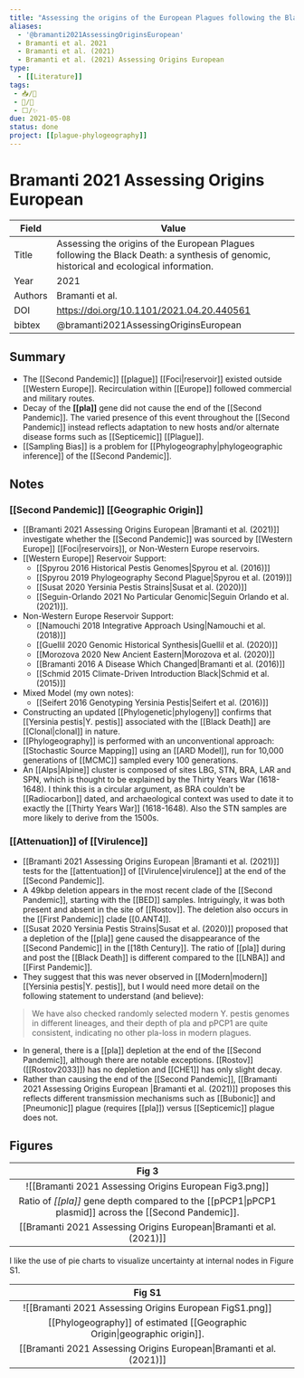 ```yaml
---
title: "Assessing the origins of the European Plagues following the Black Death: a synthesis of genomic, historical and ecological information."
aliases:
  - '@bramanti2021AssessingOriginsEuropean'
  - Bramanti et al. 2021
  - Bramanti et al. (2021)
  - Bramanti et al. (2021) Assessing Origins European
type:
  - [[Literature]]
tags:
 - 📥/📰
 - 📝/🌿
 - ⬜/✨ 
due: 2021-05-08
status: done
project: [[plague-phylogeography]]
---
```


# Bramanti 2021 Assessing Origins European

| Field   | Value                                                                                                                                   |
| ------- | --------------------------------------------------------------------------------------------------------------------------------------- |
| Title   | Assessing the origins of the European Plagues following the Black Death: a synthesis of genomic, historical and ecological information. |
| Year    | 2021                                                                                                                                    | 
| Authors | Bramanti et al.                                                                                                                         |
| DOI     | <https://doi.org/10.1101/2021.04.20.440561>                                                                                             |
| bibtex  | @bramanti2021AssessingOriginsEuropean                                                                                                   |


## Summary

- The [[Second Pandemic]] [[plague]] [[Foci|reservoir]] existed outside [[Western Europe]]. Recirculation within [[Europe]] followed commercial and military routes.
- Decay of the **[[pla]]** gene did not cause the end of the [[Second Pandemic]]. The varied presence of this event throughout the [[Second Pandemic]] instead reflects adaptation to new hosts and/or alternate disease forms such as [[Septicemic]] [[Plague]].
- [[Sampling Bias]] is a problem for [[Phylogeography|phylogeographic inference]] of the [[Second Pandemic]].


## Notes

### [[Second Pandemic]] [[Geographic Origin]]
- [[Bramanti 2021 Assessing Origins European \|Bramanti et al. (2021)]] investigate whether the [[Second Pandemic]] was sourced by [[Western Europe]] [[Foci|reservoirs]], or Non-Western Europe reservoirs.
- [[Western Europe]] Reservoir Support: 
	- [[Spyrou 2016 Historical Pestis Genomes|Spyrou et al. (2016)]]
	- [[Spyrou 2019 Phylogeography Second Plague\|Spyrou et al. (2019)]] 
	- [[Susat 2020 Yersinia Pestis Strains\|Susat et al. (2020)]] 
	- [[Seguin-Orlando 2021 No Particular Genomic\|Seguin Orlando et al. (2021)]].
- Non-Western Europe Reservoir Support: 
	- [[Namouchi 2018 Integrative Approach Using\|Namouchi et al. (2018)]]
	- [[Guellil 2020 Genomic Historical Synthesis|Guellil et al. (2020)]]
	- [[Morozova 2020 New Ancient Eastern\|Morozova et al. (2020)]]
	- [[Bramanti 2016 A Disease Which Changed\|Bramanti et al. (2016)]]
	- [[Schmid 2015 Climate-Driven Introduction Black\|Schmid et al. (2015)]]
- Mixed Model (my own notes):
	- [[Seifert 2016 Genotyping Yersinia Pestis\|Seifert et al. (2016)]]
- Constructing an updated [[Phylogenetic\|phylogeny]] confirms that [[Yersinia pestis\|Y. pestis]] associated with the [[Black Death]] are [[Clonal\|clonal]] in nature.
- [[Phylogeography]] is performed with an unconventional approach: [[Stochastic Source Mapping]] using an [[ARD Model]], run for 10,000 generations of [[MCMC]] sampled every 100 generations.
- An [[Alps\|Alpine]] cluster is composed of sites LBG, STN, BRA, LAR and SPN, which is thought to be explained by the Thirty Years War (1618-1648). I think this is a circular argument, as BRA couldn't be [[Radiocarbon]] dated, and archaeological context was used to date it to exactly the [[Thirty Years War]] (1618-1648). Also the STN samples are more likely to derive from the 1500s.

### [[Attenuation]] of [[Virulence]]
- [[Bramanti 2021 Assessing Origins European \|Bramanti et al. (2021)]] tests for the [[attentuation]] of [[Virulence\|virulence]] at the end of the [[Second Pandemic]].
- A 49kbp deletion appears in the most recent clade of the [[Second Pandemic]], starting with the [[BED]] samples. Intriguingly, it was both present and absent in the site of [[Rostov]]. The deletion also occurs in the [[First Pandemic]] clade [[0.ANT4]].
- [[Susat 2020 Yersinia Pestis Strains\|Susat et al. (2020)]] proposed that a depletion of the [[pla]] gene caused the disappearance of the [[Second Pandemic]] in the [[18th Century]]. The ratio of [[pla]] during and post the [[Black Death]] is different compared to the [[LNBA]] and [[First Pandemic]].
- They suggest that this was never observed in [[Modern\|modern]] [[Yersinia pestis|Y. pestis]], but I would need more detail on the following statement to understand (and believe):
> We have also checked randomly selected modern Y. pestis genomes in different lineages, and their depth of pla and pPCP1 are quite consistent, indicating no other pla-loss in modern plagues. 
- In general, there is a [[pla]] depletion at the end of the [[Second Pandemic]], although there are notable exceptions. [[Rostov]] ([[Rostov2033]]) has no depletion and [[CHE1]] has only slight decay.
- Rather than causing the end of the [[Second Pandemic]], [[Bramanti 2021 Assessing Origins European \|Bramanti et al. (2021)]] proposes this reflects different transmission mechanisms such as [[Bubonic]] and [Pneumonic]] plague (requires [[pla]]) versus [[Septicemic]] plague does not.

## Figures

|          Fig 3          |     |
|:-----------------------:| --- |
|![[Bramanti 2021 Assessing Origins European Fig3.png]]  |     |
| Ratio of *[[pla]]* gene depth compared to the [[pPCP1\|pPCP1 plasmid]] across the [[Second Pandemic]].     |     |
[[Bramanti 2021 Assessing Origins European\|Bramanti et al. (2021)]] | 	|	

I like the use of pie charts to visualize uncertainty at internal nodes in Figure S1.

|          Fig S1          |     |
|:-----------------------:| --- |
|![[Bramanti 2021 Assessing Origins European FigS1.png]]  |     |
| [[Phylogeography]] of estimated [[Geographic Origin\|geographic origin]].      |     |
[[Bramanti 2021 Assessing Origins European\|Bramanti et al. (2021)]] | 	|	

